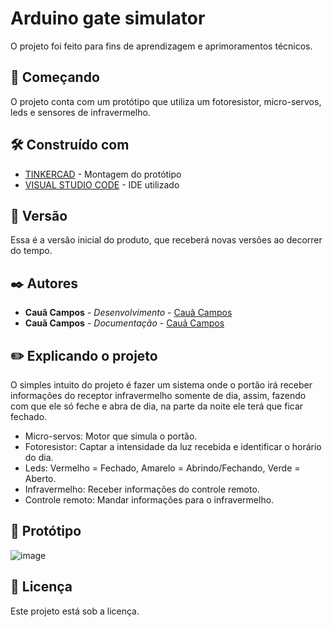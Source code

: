 # Arduino gate simulator
O projeto foi feito para fins de aprendizagem e aprimoramentos técnicos.

## 🚀 Começando

O projeto conta com um protótipo que utiliza um fotoresistor, micro-servos, leds e sensores de infravermelho. 

## 🛠️ Construído com

* [TINKERCAD](https://www.tinkercad.com/) - Montagem do protótipo
* [VISUAL STUDIO CODE](https://code.visualstudio.com/) - IDE utilizado

## 📌 Versão

Essa é a versão inicial do produto, que receberá novas versões ao decorrer do tempo.

## ✒️ Autores

* **Cauã Campos** - *Desenvolvimento* - [Cauã Campos](https://github.com/c-Campos-ss)
* **Cauã Campos** - *Documentação* - [Cauã Campos](https://github.com/c-Campos-ss)

## ✏️ Explicando o projeto

O simples intuito do projeto é fazer um sistema onde o portão irá receber informações do receptor infravermelho somente de dia, assim, fazendo com que ele só feche e abra de dia, na parte da noite ele terá que ficar fechado.

* Micro-servos: Motor que simula o portão.
* Fotoresistor: Captar a intensidade da luz recebida e identificar o horário do dia.
* Leds: Vermelho = Fechado, Amarelo = Abrindo/Fechando, Verde = Aberto.
* Infravermelho: Receber informações do controle remoto.
* Controle remoto: Mandar informações para o infravermelho.

## 📸 Protótipo

![image](![image](![image](https://user-images.githubusercontent.com/73807067/212785869-50dc047f-e6c6-43cd-97fc-2e51fdff1fdc.png)))

## 📄 Licença

Este projeto está sob a licença.
